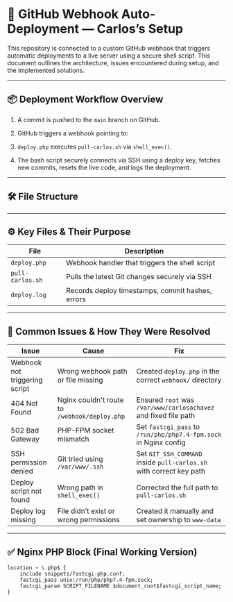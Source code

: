 # 🚀 GitHub Webhook Auto-Deployment — Carlos’s Setup

This repository is connected to a custom GitHub webhook that triggers automatic deployments to a live server using a secure shell script. This document outlines the architecture, issues encountered during setup, and the implemented solutions.

---

## 📦 Deployment Workflow Overview

1. A commit is pushed to the `main` branch on GitHub.
2. GitHub triggers a webhook pointing to:

3. `deploy.php` executes `pull-carlos.sh` via `shell_exec()`.
4. The bash script securely connects via SSH using a deploy key, fetches new commits, resets the live code, and logs the deployment.

---

## 🛠 File Structure

---

## ⚙️ Key Files & Their Purpose

| File             | Description                                      |
| ---------------- | ------------------------------------------------ |
| `deploy.php`     | Webhook handler that triggers the shell script   |
| `pull-carlos.sh` | Pulls the latest Git changes securely via SSH    |
| `deploy.log`     | Records deploy timestamps, commit hashes, errors |

---

## 🧠 Common Issues & How They Were Resolved

| Issue                         | Cause                                         | Fix                                                                 |
| ----------------------------- | --------------------------------------------- | ------------------------------------------------------------------- |
| Webhook not triggering script | Wrong webhook path or file missing            | Created `deploy.php` in the correct `webhook/` directory            |
| 404 Not Found                 | Nginx couldn't route to `/webhook/deploy.php` | Ensured `root` was `/var/www/carlosachavez` and fixed file path     |
| 502 Bad Gateway               | PHP-FPM socket mismatch                       | Set `fastcgi_pass` to `/run/php/php7.4-fpm.sock` in Nginx config    |
| SSH permission denied         | Git tried using `/var/www/.ssh`               | Set `GIT_SSH_COMMAND` inside `pull-carlos.sh` with correct key path |
| Deploy script not found       | Wrong path in `shell_exec()`                  | Corrected the full path to `pull-carlos.sh`                         |
| Deploy log missing            | File didn’t exist or wrong permissions        | Created it manually and set ownership to `www-data`                 |

---

## ✅ Nginx PHP Block (Final Working Version)

```nginx
location ~ \.php$ {
    include snippets/fastcgi-php.conf;
    fastcgi_pass unix:/run/php/php7.4-fpm.sock;
    fastcgi_param SCRIPT_FILENAME $document_root$fastcgi_script_name;
}
```
